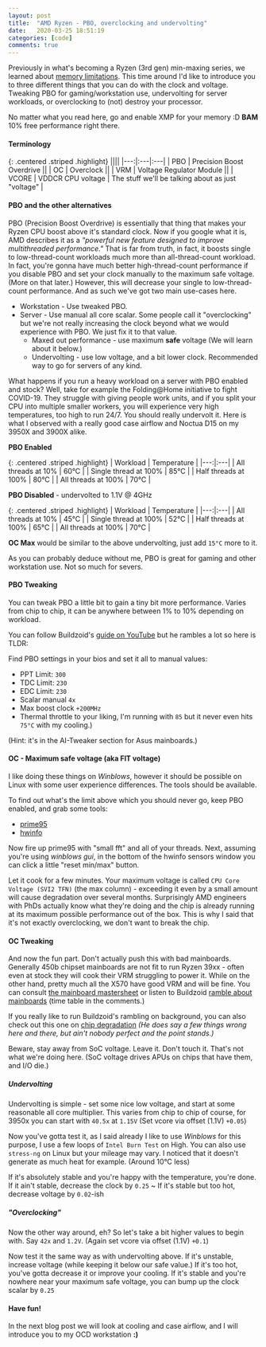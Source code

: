 ```yaml
---
layout: post
title:  "AMD Ryzen - PBO, overclocking and undervolting"
date:   2020-03-25 18:51:19
categories: [code]
comments: true
---
```


Previously in what's becoming a Ryzen (3rd gen) min-maxing series, we learned about [memory limitations](https://rhea.dev/articles/2020-01/AMD-Ryzen-as-a-server). This time around I'd like to introduce you to three different things that you can do with the clock and voltage. Tweaking PBO for gaming/workstation use, undervolting for server workloads, or overclocking to (not) destroy your processor.

No matter what you read here, go and enable XMP for your memory :D **BAM** 10% free performance right there.

<!--more-->

#### Terminology

{: .centered .striped .highlight}
||||
|---:|:---|:---|
| PBO | Precision Boost Overdrive ||
| OC | Overclock ||
| VRM | Voltage Regulator Module ||
| VCORE | VDDCR CPU voltage | The stuff we'll be talking about as just "voltage" |

#### PBO and the other alternatives

PBO (Precision Boost Overdrive) is essentially that thing that makes your Ryzen CPU boost above it's standard clock. Now if you google what it is, AMD describes it as a _"powerful new feature designed to improve multithreaded performance."_ That is far from truth, in fact, it boosts single to low-thread-count workloads much more than all-thread-count workload. In fact, you're gonna have much better high-thread-count performance if you disable PBO and set your clock manually to the maximum safe voltage. (More on that later.) However, this will decrease your single to low-thread-count performance. And as such we've got two main use-cases here.

* Workstation - Use tweaked PBO.
* Server - Use manual all core scalar. Some people call it "overclocking" but we're not really increasing the clock beyond what we would experience with PBO. We just fix it to that value.
  * Maxed out performance - use maximum **safe** voltage (We will learn about it below.)
  * Undervolting - use low voltage, and a bit lower clock. Recommended way to go for servers of any kind.

What happens if you run a heavy workload on a server with PBO enabled and stock? Well, take for example the Folding@Home initiative to fight COVID-19. They struggle with giving people work units, and if you split your CPU into multiple smaller workers, you will experience very high temperatures, too high to run 24/7. You should really undervolt it. Here is what I observed with a really good case airflow and Noctua D15 on my 3950X and 3900X alike.

**PBO Enabled**

{: .centered .striped .highlight}
| Workload | Temperature |
|---:|:---|
| All threads at 10% | 60°C |
| Single thread at 100% | 85°C |
| Half threads at 100% | 80°C |
| All threads at 100% | 70°C |

**PBO Disabled** - undervolted to 1.1V @ 4GHz

{: .centered .striped .highlight}
| Workload | Temperature |
|---:|:---|
| All threads at 10% | 45°C |
| Single thread at 100% | 52°C |
| Half threads at 100% | 65°C |
| All threads at 100% | 70°C |

**OC Max** would be similar to the above undervolting, just add `15°C` more to it.

As you can probably deduce without me, PBO is great for gaming and other workstation use. Not so much for severs.

#### PBO Tweaking

You can tweak PBO a little bit to gain a tiny bit more performance. Varies from chip to chip, it can be anywhere between 1% to 10% depending on workload.

You can follow Buildzoid's [guide on YouTube](https://youtu.be/0J3Iswsvdvc) but he rambles a lot so here is TLDR:

Find PBO settings in your bios and set it all to manual values:
  - PPT Limit: `300`
  - TDC Limit: `230`
  - EDC Limit: `230`
  - Scalar manual `4x`
  - Max boost clock `+200MHz`
  - Thermal throttle to your liking, I'm running with `85` but it never even hits `75°C` with my cooling.)

(Hint: it's in the AI-Tweaker section for Asus mainboards.)

#### OC - Maximum safe voltage (aka FIT voltage)

I like doing these things on _Winblows_, however it should be possible on Linux with some user experience differences. The tools should be available.

To find out what's the limit above which you should never go, keep PBO enabled, and grab some tools:

* [prime95](https://www.mersenne.org/download/#download)
* [hwinfo](https://www.fosshub.com/HWiNFO.html)

Now fire up prime95 with "small fft" and all of your threads. Next, assuming you're using _winblows gui_, in the bottom of the hwinfo sensors window you can click a little "reset min/max" button.

Let it cook for a few minutes. Your maximum voltage is called `CPU Core Voltage (SVI2 TFN)` (the max column) - exceeding it even by a small amount will cause degradation over several months. Surprisingly AMD engineers with PhDs actually know what they're doing and the chip is already running at its maximum possible performance out of the box. This is why I said that it's not exactly overclocking, we don't want to break the chip.

#### OC Tweaking

And now the fun part. Don't actually push this with bad mainboards. Generally 450b chipset mainboards are not fit to run Ryzen 39xx - often even at stock they will cook their VRM struggling to power it. While on the other hand, pretty much all the X570 have good VRM and will be fine. You can consult [the mainboard mastersheet](https://docs.google.com/spreadsheets/d/1wmsTYK9Z3-jUX5LGRoFnsZYZiW1pfiDZnKCjaXyzd1o) or listen to Buildzoid [ramble about mainboards](https://www.youtube.com/watch?v=ti38JS8RuPU) (time table in the comments.)

If you really like to run Buildzoid's rambling on background, you can also check out this one on [chip degradation](https://www.youtube.com/watch?v=uMHUz16MuYA) _(He does say a few things wrong here and there, but ain't nobody perfect and the point stands.)_

Beware, stay away from SoC voltage. Leave it. Don't touch it. That's not what we're doing here. (SoC voltage drives APUs on chips that have them, and I/O die.)

##### Undervolting

Undervolting is simple - set some nice low voltage, and start at some reasonable all core multiplier. This varies from chip to chip of course, for 3950x you can start with `40.5x` at `1.15V` (Set vcore via offset (1.1V) `+0.05`)

Now you've gotta test it, as I said already I like to use _Winblows_ for this purpose, I use a few loops of `Intel Burn Test` on High. You can also use `stress-ng` on Linux but your mileage may vary. I noticed that it doesn't generate as much heat for example. (Around 10°C less)

If it's absolutely stable and you're happy with the temperature, you're done. If it ain't stable, decrease the clock by `0.25` ~ If it's stable but too hot, decrease voltage by `0.02`-ish

##### "Overclocking"

Now the other way around, eh? So let's take a bit higher values to begin with. Say `42x` and `1.2V`. (Again set vcore via offset (1.1V) `+0.1`)

Now test it the same way as with undervolting above. If it's unstable, increase voltage (while keeping it below our safe value.) If it's too hot, you've gotta decrease it or improve your cooling. If it's stable and you're nowhere near your maximum safe voltage, you can bump up the clock scalar by `0.25`

#### Have fun!

In the next blog post we will look at cooling and case airflow, and I will introduce you to my OCD workstation **:)**

